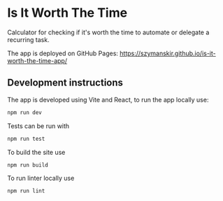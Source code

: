 # Is It Worth The Time

Calculator for checking if it's worth the time to automate or delegate a recurring task.

The app is deployed on GitHub Pages: https://szymanskir.github.io/is-it-worth-the-time-app/

## Development instructions

The app is developed using Vite and React, to run the app locally use:

```bash
npm run dev
```

Tests can be run with
```bash
npm run test
```

To build the site use
```bash
npm run build
```

To run linter locally use
```bash
npm run lint
```